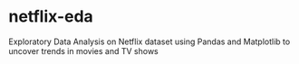 # netflix-eda
Exploratory Data Analysis on Netflix dataset using Pandas and Matplotlib to uncover trends in movies and TV shows
